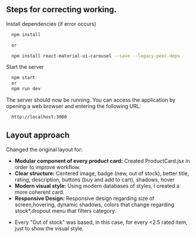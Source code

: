 ## Steps for correcting working.

Install dependencies (if error occurs)

```bash
  npm install

  or

  npm install react-material-ui-carousel --save --legacy-peer-deps
```

Start the server

```bash
  npm start
  or
  npm run dev
```

The server should now be running. You can access the application by opening a web browser and entering the following URL:

```bash
  http://localhost:3000
```

## Layout approach

Changed the original layout for:

- **Modular component of every product card:**
  Created ProductCard.jsx in order to improve workflow.
- **Clear structure:**
  Centered image, badge (new, out of stock), better title, rating, description, buttons (buy and add to cart), shadows, hover
- **Modern visual style:**
  Using modern databases of styles, I created a more coherent card.
- **Responsive Design:**
  Responsive design regarding size of screen,hovering, dynamic shadows, colors that change regarding stock\*,dropout menu that filters category.

* Every "Out of stock" was based, in this case, for every <2.5 rated item, just to show the visual style.
